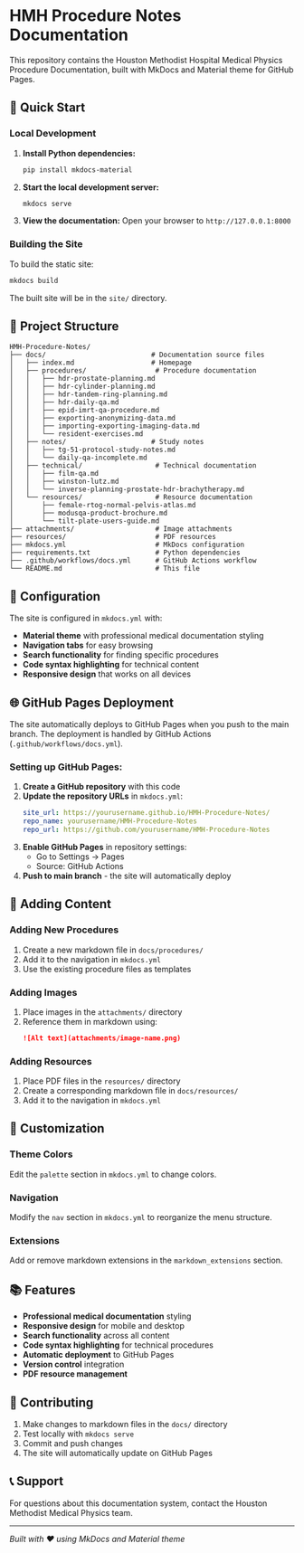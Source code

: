 # HMH Procedure Notes Documentation

This repository contains the Houston Methodist Hospital Medical Physics Procedure Documentation, built with MkDocs and Material theme for GitHub Pages.

## 🚀 Quick Start

### Local Development

1. **Install Python dependencies:**
   ```bash
   pip install mkdocs-material
   ```

2. **Start the local development server:**
   ```bash
   mkdocs serve
   ```

3. **View the documentation:**
   Open your browser to `http://127.0.0.1:8000`

### Building the Site

To build the static site:
```bash
mkdocs build
```

The built site will be in the `site/` directory.

## 📁 Project Structure

```
HMH-Procedure-Notes/
├── docs/                          # Documentation source files
│   ├── index.md                   # Homepage
│   ├── procedures/                 # Procedure documentation
│   │   ├── hdr-prostate-planning.md
│   │   ├── hdr-cylinder-planning.md
│   │   ├── hdr-tandem-ring-planning.md
│   │   ├── hdr-daily-qa.md
│   │   ├── epid-imrt-qa-procedure.md
│   │   ├── exporting-anonymizing-data.md
│   │   ├── importing-exporting-imaging-data.md
│   │   └── resident-exercises.md
│   ├── notes/                     # Study notes
│   │   ├── tg-51-protocol-study-notes.md
│   │   └── daily-qa-incomplete.md
│   ├── technical/                  # Technical documentation
│   │   ├── film-qa.md
│   │   ├── winston-lutz.md
│   │   └── inverse-planning-prostate-hdr-brachytherapy.md
│   └── resources/                  # Resource documentation
│       ├── female-rtog-normal-pelvis-atlas.md
│       ├── modusqa-product-brochure.md
│       └── tilt-plate-users-guide.md
├── attachments/                    # Image attachments
├── resources/                      # PDF resources
├── mkdocs.yml                      # MkDocs configuration
├── requirements.txt                # Python dependencies
├── .github/workflows/docs.yml      # GitHub Actions workflow
└── README.md                       # This file
```

## 🔧 Configuration

The site is configured in `mkdocs.yml` with:

- **Material theme** with professional medical documentation styling
- **Navigation tabs** for easy browsing
- **Search functionality** for finding specific procedures
- **Code syntax highlighting** for technical content
- **Responsive design** that works on all devices

## 🌐 GitHub Pages Deployment

The site automatically deploys to GitHub Pages when you push to the main branch. The deployment is handled by GitHub Actions (`.github/workflows/docs.yml`).

### Setting up GitHub Pages:

1. **Create a GitHub repository** with this code
2. **Update the repository URLs** in `mkdocs.yml`:
   ```yaml
   site_url: https://yourusername.github.io/HMH-Procedure-Notes/
   repo_name: yourusername/HMH-Procedure-Notes
   repo_url: https://github.com/yourusername/HMH-Procedure-Notes
   ```
3. **Enable GitHub Pages** in repository settings:
   - Go to Settings → Pages
   - Source: GitHub Actions
4. **Push to main branch** - the site will automatically deploy

## 📝 Adding Content

### Adding New Procedures

1. Create a new markdown file in `docs/procedures/`
2. Add it to the navigation in `mkdocs.yml`
3. Use the existing procedure files as templates

### Adding Images

1. Place images in the `attachments/` directory
2. Reference them in markdown using:
   ```markdown
   ![Alt text](attachments/image-name.png)
   ```

### Adding Resources

1. Place PDF files in the `resources/` directory
2. Create a corresponding markdown file in `docs/resources/`
3. Add it to the navigation in `mkdocs.yml`

## 🎨 Customization

### Theme Colors
Edit the `palette` section in `mkdocs.yml` to change colors.

### Navigation
Modify the `nav` section in `mkdocs.yml` to reorganize the menu structure.

### Extensions
Add or remove markdown extensions in the `markdown_extensions` section.

## 📚 Features

- **Professional medical documentation** styling
- **Responsive design** for mobile and desktop
- **Search functionality** across all content
- **Code syntax highlighting** for technical procedures
- **Automatic deployment** to GitHub Pages
- **Version control** integration
- **PDF resource management**

## 🤝 Contributing

1. Make changes to markdown files in the `docs/` directory
2. Test locally with `mkdocs serve`
3. Commit and push changes
4. The site will automatically update on GitHub Pages

## 📞 Support

For questions about this documentation system, contact the Houston Methodist Medical Physics team.

---

*Built with ❤️ using MkDocs and Material theme*
